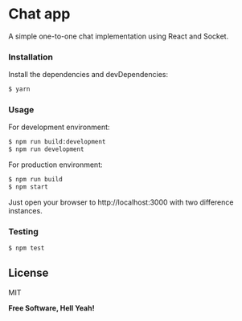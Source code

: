 # Chat app

A simple one-to-one chat implementation using React and Socket.

### Installation

Install the dependencies and devDependencies:

```sh
$ yarn
```

### Usage

For development environment:

```sh
$ npm run build:development
$ npm run development
```

For production environment:

```sh
$ npm run build
$ npm start
```

Just open your browser to http://localhost:3000 with two difference instances.

### Testing

```sh
$ npm test
```


License
----

MIT

**Free Software, Hell Yeah!**
